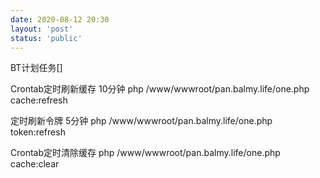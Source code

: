 ```yaml
---
date: 2020-08-12 20:30
layout: 'post'
status: 'public'
---
```


BT计划任务[]

Crontab定时刷新缓存 10分钟
php /www/wwwroot/pan.balmy.life/one.php cache:refresh

定时刷新令牌 5分钟
php /www/wwwroot/pan.balmy.life/one.php token:refresh

Crontab定时清除缓存
php /www/wwwroot/pan.balmy.life/one.php cache:clear
